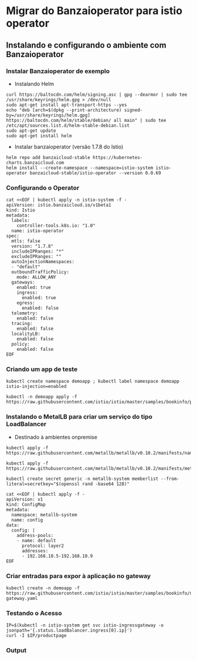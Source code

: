 # Migrar do Banzaioperator para istio operator

## Instalando e configurando o ambiente com Banzaioperator

### Instalar Banzaioperator de exemplo

- Instalando Helm

```
curl https://baltocdn.com/helm/signing.asc | gpg --dearmor | sudo tee /usr/share/keyrings/helm.gpg > /dev/null 
sudo apt-get install apt-transport-https --yes 
echo "deb [arch=$(dpkg --print-architecture) signed-by=/usr/share/keyrings/helm.gpg] https://baltocdn.com/helm/stable/debian/ all main" | sudo tee /etc/apt/sources.list.d/helm-stable-debian.list 
sudo apt-get update 
sudo apt-get install helm
```

- Instalar banzaioperator (versão 1.7.8 do Istio)

```
helm repo add banzaicloud-stable https://kubernetes-charts.banzaicloud.com
helm install --create-namespace --namespace=istio-system istio-operator banzaicloud-stable/istio-operator --version 0.0.69
```

### Configurando o Operator

```
cat <<EOF | kubectl apply -n istio-system -f - 
apiVersion: istio.banzaicloud.io/v1beta1 
kind: Istio 
metadata: 
  labels: 
    controller-tools.k8s.io: "1.0" 
  name: istio-operator 
spec: 
  mtls: false 
  version: "1.7.8" 
  includeIPRanges: "*" 
  excludeIPRanges: "" 
  autoInjectionNamespaces: 
  - "default" 
  outboundTrafficPolicy: 
    mode: ALLOW_ANY 
  gateways: 
    enabled: true 
    ingress: 
      enabled: true 
    egress: 
      enabled: false 
  telemetry: 
    enabled: false 
  tracing: 
    enabled: false 
  localityLB: 
    enabled: false 
  policy: 
    enabled: false 
EOF
```

### Criando um app de teste

```
kubectl create namespace demoapp ; kubectl label namespace demoapp istio-injection=enabled
```

```
kubectl -n demoapp apply -f https://raw.githubusercontent.com/istio/istio/master/samples/bookinfo/platform/kube/bookinfo.yaml
```

### Instalando o MetalLB para criar um serviço do tipo LoadBalancer

- Destinado à ambientes onpremise

```
kubectl apply -f https://raw.githubusercontent.com/metallb/metallb/v0.10.2/manifests/namespace.yaml
```

```
kubectl apply -f https://raw.githubusercontent.com/metallb/metallb/v0.10.2/manifests/metallb.yaml
```

```
kubectl create secret generic -n metallb-system memberlist --from-literal=secretkey="$(openssl rand -base64 128)"
```

```
cat <<EOF | kubectl apply -f -
apiVersion: v1
kind: ConfigMap
metadata:
  namespace: metallb-system
  name: config
data:
  config: |
    address-pools:
    - name: default
      protocol: layer2
      addresses:
      - 192.168.10.5-192.168.10.9
EOF
```

### Criar entradas para expor à aplicação no gateway

```
kubectl create -n demoapp -f https://raw.githubusercontent.com/istio/istio/master/samples/bookinfo/networking/bookinfo-gateway.yaml
```

### Testando o Acesso

```
IP=$(kubectl -n istio-system get svc istio-ingressgateway -o jsonpath='{.status.loadBalancer.ingress[0].ip}')
curl -I $IP/productpage
```

### Output
